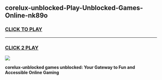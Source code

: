 
## corelux-unblocked-Play-Unblocked-Games-Online-nk89o
<h3>
<a href="https://premium76.site?title=corelux-unblocked&ref=25A">CLICK TO PLAY</a></h3>
<hr>

<h3>
<a href="https://premium76.site?title=corelux-unblocked&ref=25A">CLICK 2 PLAY</a>
  
</h3>

<a href="https://premium76.site?title=corelux-unblocked&ref=25A"><img src="https://clearcache.store/games.png"></a>


**corelux-unblocked games unblocked: Your Gateway to Fun and Accessible Online Gaming**

